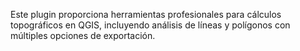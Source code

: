 Este plugin proporciona herramientas profesionales para cálculos topográficos en QGIS, incluyendo análisis de líneas y polígonos con múltiples opciones de exportación.
